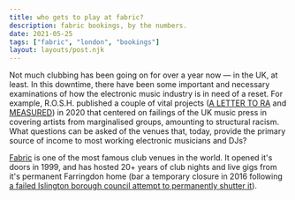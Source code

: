 ```yaml
---
title: who gets to play at fabric?
description: fabric bookings, by the numbers.
date: 2021-05-25
tags: ["fabric", "london", "bookings"]
layout: layouts/post.njk
---
```


Not much clubbing has been going on for over a year now &mdash; in the UK, at least. In this downtime, there have been some important and necessary examinations of how the electronic music industry is in need of a reset. For example, R.O.S.H. published a couple of vital projects ([A LETTER TO RA](http://itsrosh.nfshost.com/letter/) and [MEASURED](http://bit.do/MEASURED)) in 2020 that centered on failings of the UK music press in covering artists from marginalised groups, amounting to structural racism. What questions can be asked of the venues that, today, provide the primary source of income to most working electronic musicians and DJs?

[Fabric](https://www.fabriclondon.com/) is one of the most famous club venues in the world. It opened it's doors in 1999, and has hosted 20+ years of club nights and live gigs from it's permanent Farringdon home (bar a temporary closure in 2016 following [a failed Islington borough council attempt to permanently shutter it](http://collateral.vuelio.uk.com/RemoteStorage/Islington/Releases/6380/Fabric%20-%20Main%20Review.pdf)).

<div id="observablehq-viewof-dateRange-0616a36b"></div><br>
<div id="observablehq-viewof-selectedDays-0616a36b"></div><br>
<div id="observablehq-viewof-minSets-0616a36b"></div><br>
<div id="observablehq-viewof-incResidents-0616a36b"></div><br>
<div id="observablehq-title-0616a36b"></div><br>
<div id="observablehq-bubbleChart-0616a36b"></div><br>
<div id="observablehq-viewof-order-0616a36b"></div><br>

<script type="module">
import {Runtime, Inspector} from "https://cdn.jsdelivr.net/npm/@observablehq/runtime@4/dist/runtime.js";
import define from "https://api.observablehq.com/d/f67752152b2d820e.js?v=3";
new Runtime().module(define, name => {
  if (name === "viewof dateRange") return new Inspector(document.querySelector("#observablehq-viewof-dateRange-0616a36b"));
  if (name === "viewof selectedDays") return new Inspector(document.querySelector("#observablehq-viewof-selectedDays-0616a36b"));
  if (name === "viewof minSets") return new Inspector(document.querySelector("#observablehq-viewof-minSets-0616a36b"));
  if (name === "viewof incResidents") return new Inspector(document.querySelector("#observablehq-viewof-incResidents-0616a36b"));
  if (name === "title") return new Inspector(document.querySelector("#observablehq-title-0616a36b"));
  if (name === "bubbleChart") return new Inspector(document.querySelector("#observablehq-bubbleChart-0616a36b"));
  if (name === "viewof order") return new Inspector(document.querySelector("#observablehq-viewof-order-0616a36b"));
  return ["data","renderBubbleChartContainer"].includes(name);
});
</script>
